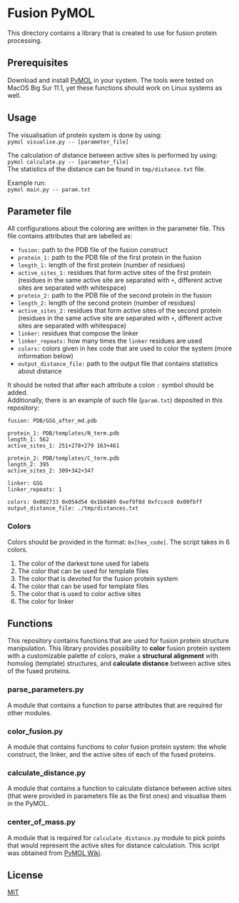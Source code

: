 # Fusion PyMOL
This directory contains a library that is created to use for fusion protein processing. 

## Prerequisites

Download and install [PyMOL](https://pymol.org/2/?#download) in your system. The tools were 
tested on MacOS Big Sur 11.1, yet these functions should work on Linux systems as well. 

## Usage

The visualisation of protein system is done by using:  
`pymol visualise.py -- [parameter_file]`  

The calculation of distance between active sites is performed by using:  
`pymol calculate.py -- [parameter_file]`  
The statistics of the distance can be found in `tmp/distance.txt` file.

Example run:  
`pymol main.py -- param.txt` 

## Parameter file

All configurations about the coloring are written in the parameter file. This file contains attributes 
that are labelled as:  
* `fusion:` path to the PDB file of the fusion construct  
* `protein_1:` path to the PDB file of the first protein in the fusion  
* `length_1:` length of the first protein (number of residues)  
* `active_sites_1:` residues that form active sites of the first protein (residues in the same 
active site are separated with `+`, different active sites are separated with whitespace)  
* `protein_2:` path to the PDB file of the second protein in the fusion
* `length_2:`  length of the second protein (number of residues)  
* `active_sites_2:` residues that form active sites of the second protein (residues in the same 
active site are separated with `+`, different active sites are separated with whitespace)  
* `linker:` residues that compose the linker  
* `linker_repeats:` how many times the `linker` residues are used  
* `colors:`  colors given in hex code that are used to color the system (more information below)
* `output_distance_file:`  path to the output file that contains statistics about distance

It should be noted that after each attribute a colon `:` symbol should be added.  
Additionally, there is an example of such file (`param.txt`) deposited in this repository:  

```
fusion: PDB/GSG_after_md.pdb

protein_1: PDB/templates/N_term.pdb
length_1: 562
active_sites_1: 251+278+279 163+461

protein_2: PDB/templates/C_term.pdb
length_2: 395
active_sites_2: 309+342+347

linker: GSG
linker_repeats: 1

colors: 0x002733 0x054d54 0x1b8489 0xef9f8d 0xfccec0 0x00fbff
output_distance_file: ./tmp/distances.txt
```

### Colors
Colors should be provided in the format: `0x[hex_code]`. The script takes in 6 colors. 

1. The color of the darkest tone used for labels
2. The color that can be used for template files 
3. The color that is devoted for the fusion protein system
4. The color that can be used for template files
5. The color that is used to color active sites
6. The color for linker

## Functions
This repository contains functions that are used for fusion protein structure manipulation. This
library provides possibility to **color** fusion protein system with a customizable palette 
of colors, make a **structural alignment** with homolog (template) structures, and **calculate
distance** between active sites of the fused proteins.  

### parse_parameters.py
A module that contains a function to parse attributes that are required for other modules.

### color_fusion.py
A module that contains functions to color fusion protein system: the whole construct, the linker, 
and the active sites of each of the fused proteins.   

### calculate_distance.py
A module that contains a function to calculate distance between active sites (that were 
provided in parameters file as the first ones) and visualise them in the PyMOL.

### center_of_mass.py
A module that is required for `calculate_distance.py` module to pick points that would 
represent the active sites for distance calculation. This script was obtained from [PyMOL Wiki](https://pymolwiki.org/index.php/Center_of_mass).

## License
[MIT](https://choosealicense.com/licenses/mit/)
